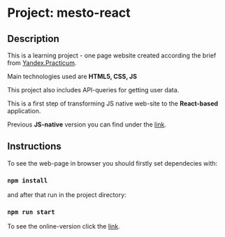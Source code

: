 # Project: mesto-react

## Description

This is a learning project  - one page website created according the brief from [Yandex.Practicum](https://www.practicum.yandex.ru).

Main technologies used are **HTML5, CSS, JS** 

This project also includes API-queries for getting user data.

This is a first step of transforming JS native web-site to the **React-based** application. 

Previous **JS-native** version you can find under the [link](https://github.com/NadezhdaTerenteva/mesto).

## Instructions 
To see the web-page in browser you should firstly set dependecies with:
### `npm install`
and after that run in the project directory:
### `npm run start`

To see the online-version click the [link](https://nadezhdaterenteva.github.io/mesto-react/).


